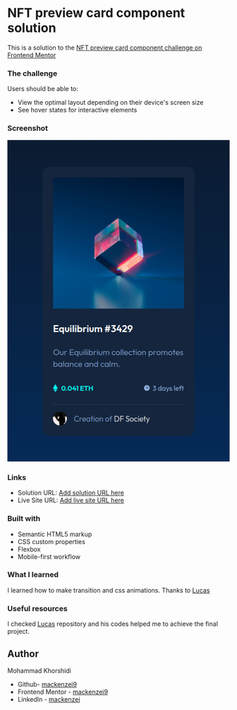 # NFT preview card component solution

This is a solution to the [NFT preview card component challenge on Frontend Mentor](https://www.frontendmentor.io/challenges/nft-preview-card-component-SbdUL_w0U)


### The challenge

Users should be able to:

- View the optimal layout depending on their device's screen size
- See hover states for interactive elements

### Screenshot

![](./images/screenshot%20live%20page.png)


### Links

- Solution URL: [Add solution URL here](https://your-solution-url.com)
- Live Site URL: [Add live site URL here](https://your-live-site-url.com)

### Built with

- Semantic HTML5 markup
- CSS custom properties
- Flexbox
- Mobile-first workflow

### What I learned

I learned how to make transition and css animations.
Thanks to [Lucas](https://github.com/correlucas)

### Useful resources
I checked [Lucas](https://github.com/correlucas/nft-preview-card) repository and his codes helped me to achieve the final project.

## Author

  Mohammad Khorshidi
- Github- [mackenzei9](https://github.com/mackenzei9)
- Frontend Mentor - [mackenzei9](https://www.frontendmentor.io/profile/mackenzei9)
- LinkedIn - [mackenzei](https://www.linkedin.com/in/mackenzei/)